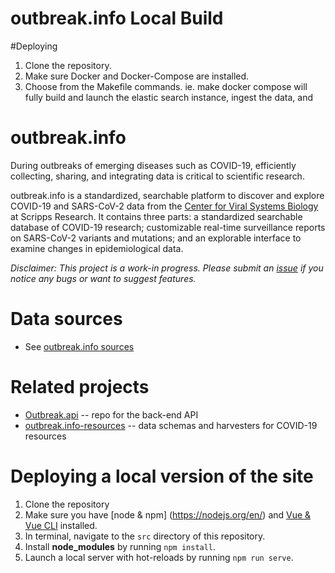 # outbreak.info Local Build

#Deploying
1. Clone the repository.
2. Make sure Docker and Docker-Compose are installed.
3. Choose from the Makefile commands.
    ie. make docker compose will fully build and launch the elastic search instance, ingest the data, and 



# outbreak.info
During outbreaks of emerging diseases such as COVID-19, efficiently collecting, sharing, and integrating data is critical to scientific research.

outbreak.info is a standardized, searchable platform to discover and explore COVID-19 and SARS-CoV-2 data from the [Center for Viral Systems Biology](http://cvisb.org/) at Scripps Research. It contains three parts: a standardized searchable database of COVID-19 research; customizable real-time surveillance reports on SARS-CoV-2 variants and mutations; and an explorable interface to examine changes in epidemiological data.

*Disclaimer: This project is a work-in progress. Please submit an [issue](https://github.com/SuLab/outbreak.info/issues) if you notice any bugs or want to suggest features.*

# Data sources
- See [outbreak.info sources](https://outbreak.info/sources)

# Related projects
- [Outbreak.api](https://github.com/biothings/outbreak.api) -- repo for the back-end API
- [outbreak.info-resources](https://github.com/SuLab/outbreak.info-resources) -- data schemas and harvesters for COVID-19 resources

# Deploying a local version of the site
1. Clone the repository
2. Make sure you have [node & npm] (https://nodejs.org/en/) and [Vue & Vue CLI](https://cli.vuejs.org/guide/installation.html) installed.
3. In terminal, navigate to the `src` directory of this repository.
4. Install **node_modules** by running `npm install`.
5. Launch a local server with hot-reloads by running `npm run serve`.
